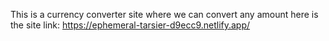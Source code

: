 This is a currency converter site where we can convert any amount
here is the site link: https://ephemeral-tarsier-d9ecc9.netlify.app/
